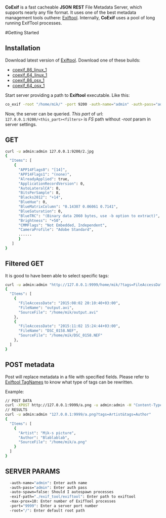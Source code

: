 **CoExif** is a fast cacheable **JSON** **REST** File Metadata Server,
which supports nearly any file format.
It uses one of the best metadata management tools outhere: [Exiftool](http://www.sno.phy.queensu.ca/~phil/exiftool/).
Internally, **CoExif** uses a pool of long running ExifTool processes.

#Getting Started

## Installation
Download latest version of [Exiftool](http://www.sno.phy.queensu.ca/~phil/exiftool/).
Download one of these builds:
* [coexif_86_linux_1](https://github.com/MichaelLeachim/CoExif/releases/download/v1.0/coexif_86_linux_1.1) 
* [coexif_64_linux_1](https://github.com/MichaelLeachim/CoExif/releases/download/v1.0/coexif_64_linux_1.1) 
* [coexif_86_osx_1  ](https://github.com/MichaelLeachim/CoExif/releases/download/v1.0/coexif_86_osx_1.1) 
* [coexif_64_osx_1  ](https://github.com/MichaelLeachim/CoExif/releases/download/v1.0/coexif_64_osx_1.1)

Start server providing a path to **Exiftool** executable.
Like this:
```bash
co_exif -root "/home/mik/" -port 9200 -auth-name="admin" -auth-pass="admin" -exif-path="./exif_tool/exiftool"
```
Now, the server can be queried.
*This part* of url:
```127.0.0.1:9200/<this_part><filters>```
is *FS* path without *-root* param in server settings.

## GET
```bash
curl -u admin:admin 127.0.0.1:9200/2.jpg
{
  "Items": [
    {
      "APP14Flags0": "[14]",
      "APP14Flags1": "(none)",
      "AlreadyApplied": true,
      "ApplicationRecordVersion": 0,
      "AutoLateralCA": 0,
      "BitsPerSample": 8,
      "Blacks2012": "+14",
      "BlueHue": 0,
      "BlueMatrixColumn": "0.14307 0.06061 0.7141",
      "BlueSaturation": 0,
      "BlueTRC": "(Binary data 2060 bytes, use -b option to extract)",
      "Brightness": "+50",
      "CMMFlags": "Not Embedded, Independent",
      "CameraProfile": "Adobe Standard",
      ......
      }
   ]
}
```
## Filtered GET
It is good to have been able to select specific tags:
```bash
curl -u admin:admin "http://127.0.0.1:9999/home/mik/?tags=FileAccessDate&tags=FileName"
{
  "Items": [
    {
      "FileAccessDate": "2015:08:02 20:10:40+03:00",
      "FileName": "output.avi",
      "SourceFile": "/home/mik/output.avi"
    },
    {
      "FileAccessDate": "2015:11:02 15:24:44+03:00",
      "FileName": "DSC_0158.NEF",
      "SourceFile": "/home/mik/DSC_0158.NEF"
    },
  ]
}    
```
## POST metadata

Post will replace metadata in a file with specified fields.
Please refer to
[Exiftool TagNames](http://www.sno.phy.queensu.ca/~phil/exiftool/TagNames/)
to know what type  of tags can be rewritten.

Example:
```bash
// POST DATA
curl -XPOST http://127.0.0.1:9999/a.png -u admin:admin -H "Content-Type: application/json" -d '{"Artist":"Mik-s picture","Author":"Blablablab"}'
// RESULTS
curl -u admin:admin "127.0.0.1:9999/a.png?tags=Artist&tags=Author"
{
  "Items": [
    {
      "Artist": "Mik-s picture",
      "Author": "Blablablab",
      "SourceFile": "/home/mik/a.png"
    }
  ]
}
```
## SERVER PARAMS

```bash
  -auth-name="admin": Enter auth name
  -auth-pass="admin": Enter auth pass
  -auto-spawn=false: Should I autospawn processes
  -exif-path="./exif_tool/exiftool": Enter path to exiftool
  -max-prox=10: Enter number of ExifTool processes
  -port="9999": Enter a server port number
  -root="/": Enter default root path
```


<!-- ## Building from source & tests -->

<!-- 1. Clone this repo -->
<!-- 2. Launch build.sh in directory. -->




  
<!-- # Build from source -->
<!-- ``` -->
<!-- git clone michaelleachim/coexif; -->
<!-- cd coexif; -->
<!-- ``` -->

<!-- # Bindings -->
<!-- Python -->
<!-- GoLang -->
<!-- Node.JS -->
<!-- Clojure -->
